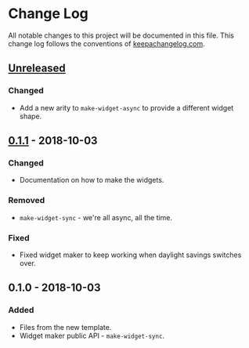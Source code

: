 # Change Log
All notable changes to this project will be documented in this file. This change log follows the conventions of [keepachangelog.com](http://keepachangelog.com/).

## [Unreleased]
### Changed
- Add a new arity to `make-widget-async` to provide a different widget shape.

## [0.1.1] - 2018-10-03
### Changed
- Documentation on how to make the widgets.

### Removed
- `make-widget-sync` - we're all async, all the time.

### Fixed
- Fixed widget maker to keep working when daylight savings switches over.

## 0.1.0 - 2018-10-03
### Added
- Files from the new template.
- Widget maker public API - `make-widget-sync`.

[Unreleased]: https://github.com/your-name/tree-reparenting/compare/0.1.1...HEAD
[0.1.1]: https://github.com/your-name/tree-reparenting/compare/0.1.0...0.1.1
